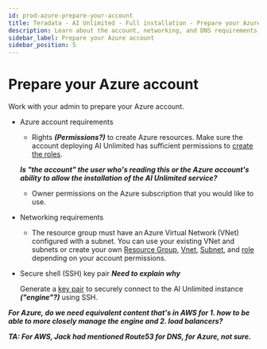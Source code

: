 ```yaml
---
id: prod-azure-prepare-your-account
title: Teradata - AI Unlimited - Full installation - Prepare your Azure account
description: Learn about the account, networking, and DNS requirements before deploying AI Unlimited on Azure. 
sidebar_label: Prepare your Azure account 
sidebar_position: 5
---
```


# Prepare your Azure account

Work with your admin to prepare your Azure account.

-  Azure account requirements 

    - Rights ***(Permissions?)*** to create Azure resources. Make sure the account deploying AI Unlimited has sufficient permissions to [create the roles](prod-azure-create-custom-role.md).
	
	***Is "the account" the user who's reading this or the Azure account's ability to allow the installation of the AI Unlimited service?*** 

    - Owner permissions on the Azure subscription that you would like to use. 

- Networking requirements 

    - The resource group must have an Azure Virtual Network (VNet) configured with a subnet. You can use your existing VNet and subnets or create your own [Resource Group](https://learn.microsoft.com/en-us/azure/azure-resource-manager/management/manage-resource-groups-portal), [Vnet](https://learn.microsoft.com/en-us/azure/virtual-network/quick-create-portal), [Subnet](https://learn.microsoft.com/en-us/azure/virtual-network/virtual-network-manage-subnet?tabs=azure-portal), and [role](https://learn.microsoft.com/en-us/azure/role-based-access-control/custom-roles) depending on your account permissions.  

- Secure shell (SSH) key pair ***Need to explain why***

    Generate a [key pair](https://learn.microsoft.com/en-us/azure/virtual-machines/linux/mac-create-ssh-keys) to securely connect to the AI Unlimited instance ***("engine"?)*** using SSH.

***For Azure, do we need equivalent content that's in AWS for 1. how to be able to more closely manage the engine and 2. load balancers?***

***TA: For AWS, Jack had mentioned Route53 for DNS, for Azure, not sure.***

